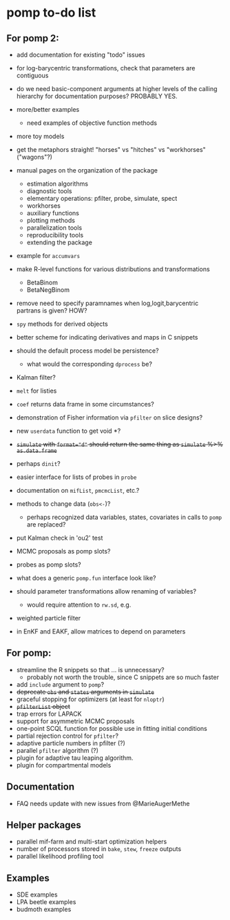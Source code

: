 # pomp to-do list

## For pomp 2:

- add documentation for existing "todo" issues
- for log-barycentric transformations, check that parameters are contiguous
- do we need basic-component arguments at higher levels of the calling hierarchy for documentation purposes?  PROBABLY YES.
- more/better examples
	- need examples of objective function methods
- more toy models
- get the metaphors straight! "horses" vs "hitches" vs "workhorses" ("wagons"?)
- manual pages on the organization of the package
    - estimation algorithms
    - diagnostic tools
    - elementary operations: pfilter, probe, simulate, spect
    - workhorses
    - auxiliary functions
    - plotting methods
    - parallelization tools
    - reproducibility tools
    - extending the package
- example for `accumvars`
- make R-level functions for various distributions and transformations
	- BetaBinom
	- BetaNegBinom
- remove need to specify paramnames when log,logit,barycentric partrans is given? HOW?
- `spy` methods for derived objects
- better scheme for indicating derivatives and maps in C snippets
- should the default process model be persistence?
	- what would the corresponding `dprocess` be?
- Kalman filter?

- `melt` for listies
- `coef` returns data frame in some circumstances?
- demonstration of Fisher information via `pfilter` on slice designs?
- new `userdata` function to get void *?
- ~~`simulate` with `format="d"` should return the same thing as `simulate` %>% `as.data.frame`~~

- perhaps `dinit`?
- easier interface for lists of probes in `probe`
- documentation on `mifList`, `pmcmcList`, etc.?
- methods to change data (`obs<-`)?
	- perhaps recognized data variables, states, covariates in calls to `pomp` are replaced?
- put Kalman check in 'ou2' test
- MCMC proposals as pomp slots?
- probes as pomp slots?
- what does a generic `pomp.fun` interface look like?

- should parameter transformations allow renaming of variables?
	- would require attention to `rw.sd`, e.g.

- weighted particle filter
- in EnKF and EAKF, allow matrices to depend on parameters

## For pomp:

- streamline the R snippets so that ... is unnecessary?
	- probably not worth the trouble, since C snippets are so much faster
- add `include` argument to `pomp`?
- ~~deprecate `obs` and `states` arguments in `simulate`~~
- graceful stopping for optimizers (at least for `nloptr`)
- ~~`pfilterList` object~~
- trap errors for LAPACK
- support for asymmetric MCMC proposals
- one-point SCQL function for possible use in fitting initial conditions
- partial rejection control for `pfilter`?
- adaptive particle numbers in pfilter (?)
- parallel `pfilter` algorithm (?)
- plugin for adaptive tau leaping algorithm.
- plugin for compartmental models

## Documentation

- FAQ needs update with new issues from @MarieAugerMethe

## Helper packages

- parallel mif-farm and multi-start optimization helpers
- number of processors stored in `bake`, `stew`, `freeze` outputs
- parallel likelihood profiling tool

## Examples

- SDE examples
- LPA beetle examples
- budmoth examples
